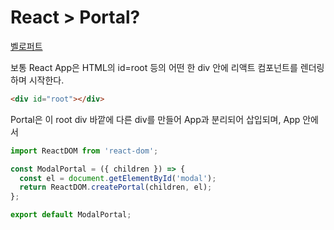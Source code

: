 # React > Portal?
[벨로퍼트](https://velog.io/@velopert/react-portals)

보통 React App은 HTML의 id=root 등의 어떤 한 div 안에 리액트 컴포넌트를 렌더링하며 시작한다.
```html
<div id="root"></div>
```
Portal은 이 root div 바깥에 다른 div를 만들어 App과 분리되어 삽입되며, App 안에서 

```javascript
import ReactDOM from 'react-dom';

const ModalPortal = ({ children }) => {
  const el = document.getElementById('modal');
  return ReactDOM.createPortal(children, el);
};

export default ModalPortal;
```
<!--stackedit_data:
eyJoaXN0b3J5IjpbNTExMjM4NTMyLDUwMTQyODM0MV19
-->